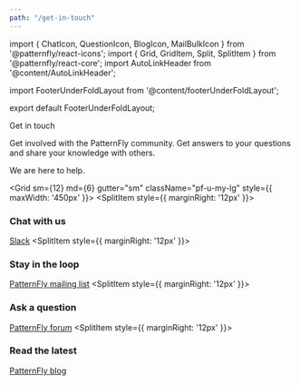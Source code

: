 ```yaml
---
path: "/get-in-touch"
---
```


import { ChatIcon, QuestionIcon, BlogIcon, MailBulkIcon } from '@patternfly/react-icons';
import { Grid, GridItem, Split, SplitItem } from '@patternfly/react-core';
import AutoLinkHeader from '@content/AutoLinkHeader';

import FooterUnderFoldLayout from '@content/footerUnderFoldLayout';

export default FooterUnderFoldLayout;

<AutoLinkHeader is="h1" className="pf-u-mb-lg">Get in touch</AutoLinkHeader>

Get involved with the PatternFly community. Get answers to your questions and share your knowledge with others.

We are here to help.

<Grid sm={12} md={6} gutter="sm" className="pf-u-my-lg" style={{ maxWidth: '450px' }}>
  <GridItem>
    <Split>
      <SplitItem style={{ marginRight: '12px' }}><h3><ChatIcon /></h3></SplitItem>
      <SplitItem isFilled>
        <h3>Chat with us</h3>
        <a href="https://patternfly.slack.com" target="_blank" rel="noopener noreferrer">Slack</a>
      </SplitItem>
    </Split>
  </GridItem>
  <GridItem>
    <Split>
      <SplitItem style={{ marginRight: '12px' }}><h3><MailBulkIcon /></h3></SplitItem>
      <SplitItem isFilled>
        <h3>Stay in the loop</h3>
        <a href="https://www.redhat.com/mailman/listinfo/patternfly" target="_blank" rel="noopener noreferrer">PatternFly mailing list</a>
      </SplitItem>
    </Split>
  </GridItem>
  <GridItem>
    <Split>
      <SplitItem style={{ marginRight: '12px' }}><h3><QuestionIcon /></h3></SplitItem>
      <SplitItem isFilled>
        <h3>Ask a question</h3>
        <a href="https://forum.patternfly.org/" target="_blank" rel="noopener noreferrer">PatternFly forum</a>
      </SplitItem>
    </Split>
  </GridItem>
  <GridItem>
    <Split>
      <SplitItem style={{ marginRight: '12px' }}><h3><BlogIcon /></h3></SplitItem>
      <SplitItem isFilled>
        <h3>Read the latest</h3>
        <a href="https://blog.patternfly.org/" target="_blank" rel="noopener noreferrer">PatternFly blog</a>
      </SplitItem>
    </Split>
  </GridItem>
</Grid>